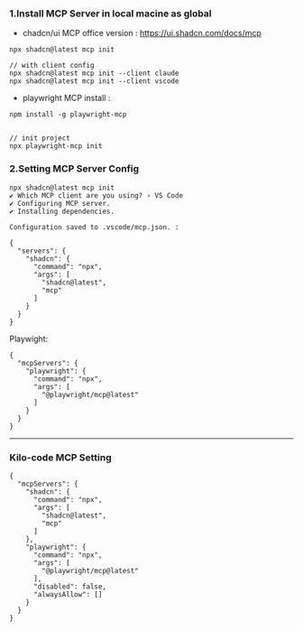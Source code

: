 ### 1.Install MCP Server in local macine as global 
- chadcn/ui MCP office version : https://ui.shadcn.com/docs/mcp
```
npx shadcn@latest mcp init

// with client config
npx shadcn@latest mcp init --client claude
npx shadcn@latest mcp init --client vscode
```
- playwright MCP install : 
```
npm install -g playwright-mcp


// init project
npx playwright-mcp init

```

### 2.Setting MCP Server Config

```
npx shadcn@latest mcp init
✔ Which MCP client are you using? › VS Code
✔ Configuring MCP server.
✔ Installing dependencies.

Configuration saved to .vscode/mcp.json. :

{
  "servers": {
    "shadcn": {
      "command": "npx",
      "args": [
        "shadcn@latest",
        "mcp"
      ]
    }
  }
}

```
Playwight:

```
{
  "mcpServers": {
    "playwright": {
      "command": "npx",
      "args": [
        "@playwright/mcp@latest"
      ]
    }
  }
}
```
---
### Kilo-code MCP Setting

```
{
  "mcpServers": {
    "shadcn": {
      "command": "npx",
      "args": [
        "shadcn@latest",
        "mcp"
      ]
    },
    "playwright": {
      "command": "npx",
      "args": [
        "@playwright/mcp@latest"
      ],
      "disabled": false,
      "alwaysAllow": []
    }
  }
}
```
